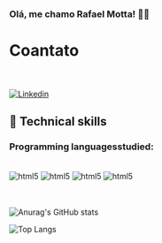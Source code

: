 ### Olá, me chamo Rafael Motta! 👋🏽

# Coantato <br><br/>

[![Linkedin](https://img.shields.io/badge/LinkedIn-blue?style=for-the-badge&logo=Linkedin)](https://www.linkedin.com/in/rafael-motta-de-freitas-9aa686205/)

## 📌 Technical skills

### Programming languages ​​studied:
<div style="display: inline_block"><br/>
  <img align="center"" alt="html5" src="https://img.shields.io/badge/HTML5-E34F26?style=for-the-badge&logo=html5&logoColor=white" />
  <img align="center"" alt="html5" src="https://img.shields.io/badge/JavaScript-F7DF1E?style=for-the-badge&logo=javascript&logoColor=black" />
  <img align="center"" alt="html5" src="https://img.shields.io/badge/Python-3776AB?style=for-the-badge&logo=python&logoColor=white" />
  <img align="center"" alt="html5" src="https://img.shields.io/badge/CSS-239120?&style=for-the-badge&logo=css3&logoColor=white" />
</div><br><br/>

![Anurag's GitHub stats](https://github-readme-stats.vercel.app/api?username=RafaelMDF&show_icons=true&theme=radical)

![Top Langs](https://github-readme-stats.vercel.app/api/top-langs/?username=RafaelMDF&size_weight=0.5&count_weight=0.5)
